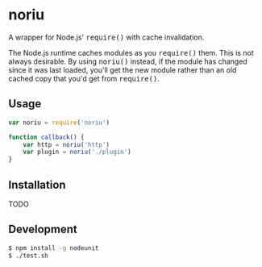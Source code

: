 # noriu

A wrapper for Node.js' <tt>require()</tt> with cache invalidation.

The Node.js runtime caches modules as you <tt>require()</tt> them. This is not always desirable. By using <tt>noriu()</tt> instead, if the module has changed since it was last loaded, you'll get the new module rather than an old cached copy that you'd get from <tt>require()</tt>.

## Usage

```js
var noriu = require('noriu')

function callback() {
	var http = noriu('http')
	var plugin = noriu('./plugin')
}
```

## Installation

TODO

## Development

```sh
$ npm install -g nodeunit
$ ./test.sh
```
